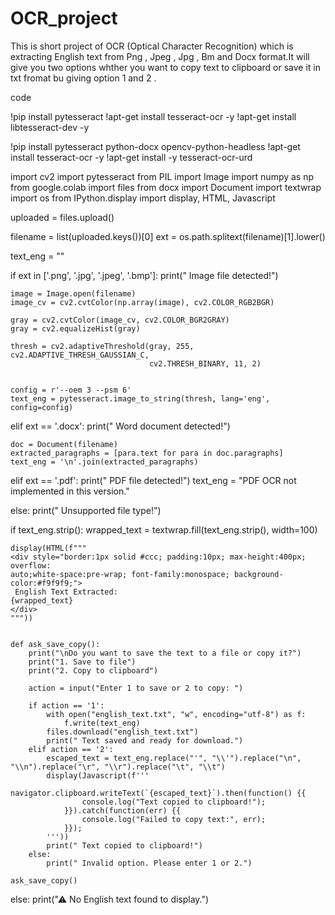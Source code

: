 # OCR_project
This is short project of OCR (Optical Character Recognition) which is extracting English text from Png , Jpeg , Jpg , Bm    and  Docx format.It will give you two options whther you want to copy text to clipboard or save it in txt fromat bu giving option 1 and 2 .


code

!pip install pytesseract
!apt-get install tesseract-ocr -y
!apt-get install libtesseract-dev -y

!pip install pytesseract python-docx opencv-python-headless
!apt-get install tesseract-ocr -y
!apt-get install -y tesseract-ocr-urd

import cv2
import pytesseract
from PIL import Image
import numpy as np
from google.colab import files
from docx import Document
import textwrap
import os
from IPython.display import display, HTML, Javascript


uploaded = files.upload()


filename = list(uploaded.keys())[0]
ext = os.path.splitext(filename)[1].lower()

text_eng = ""


if ext in ['.png', '.jpg', '.jpeg', '.bmp']:
    print(" Image file detected!")


    image = Image.open(filename)
    image_cv = cv2.cvtColor(np.array(image), cv2.COLOR_RGB2BGR)

    gray = cv2.cvtColor(image_cv, cv2.COLOR_BGR2GRAY)
    gray = cv2.equalizeHist(gray)

    thresh = cv2.adaptiveThreshold(gray, 255, cv2.ADAPTIVE_THRESH_GAUSSIAN_C,
                                   cv2.THRESH_BINARY, 11, 2)


    config = r'--oem 3 --psm 6'
    text_eng = pytesseract.image_to_string(thresh, lang='eng', config=config)

elif ext == '.docx':
    print(" Word document detected!")

    doc = Document(filename)
    extracted_paragraphs = [para.text for para in doc.paragraphs]
    text_eng = '\n'.join(extracted_paragraphs)

elif ext == '.pdf':
    print(" PDF file detected!")
    text_eng = "PDF OCR not implemented in this version."

else:
    print(" Unsupported file type!")


if text_eng.strip():
    wrapped_text = textwrap.fill(text_eng.strip(), width=100)

    display(HTML(f"""
    <div style="border:1px solid #ccc; padding:10px; max-height:400px; overflow:
    auto;white-space:pre-wrap; font-family:monospace; background-color:#f9f9f9;">
     English Text Extracted:
    {wrapped_text}
    </div>
    """))


    def ask_save_copy():
        print("\nDo you want to save the text to a file or copy it?")
        print("1. Save to file")
        print("2. Copy to clipboard")

        action = input("Enter 1 to save or 2 to copy: ")

        if action == '1':
            with open("english_text.txt", "w", encoding="utf-8") as f:
                f.write(text_eng)
            files.download("english_text.txt")
            print(" Text saved and ready for download.")
        elif action == '2':
            escaped_text = text_eng.replace("'", "\\'").replace("\n", "\\n").replace("\r", "\\r").replace("\t", "\\t")
            display(Javascript(f'''
                navigator.clipboard.writeText(`{escaped_text}`).then(function() {{
                    console.log("Text copied to clipboard!");
                }}).catch(function(err) {{
                    console.log("Failed to copy text:", err);
                }});
            '''))
            print(" Text copied to clipboard!")
        else:
            print(" Invalid option. Please enter 1 or 2.")

    ask_save_copy()

else:
    print("⚠ No English text found to display.")
